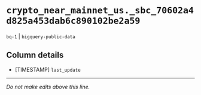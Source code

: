 # `crypto_near_mainnet_us._sbc_70602a4d825a453dab6c890102be2a59`
`bq-1` | `bigquery-public-data`

## Column details
* [TIMESTAMP] `last_update`

-------------------------------------------------------------------------------
*Do not make edits above this line.*
